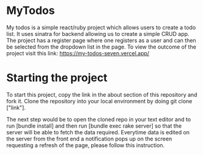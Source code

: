 # MyTodos
My todos is a simple react/ruby project which allows users to create a todo list. It uses sinatra for backend allowing us to create a simple CRUD app. The project has a register page where one registers as a user and can then be selected from the dropdown list in the page. To view  the outcome of the project visit this link: https://my-todos-seven.vercel.app/


# Starting the project
To start this project, copy the link in the about section of this repository and fork it. Clone the repository into your local environment by doing git clone ["link"].

The next step would be to open the cloned repo in your text editor and to run [bundle install] and then run  [bundle exec rake server] so that the server will be able to fetch the data required. Everytime data is edited on the server from the front end a notification pops up on the screen requesting a refresh of the page, please follow this instruction.
